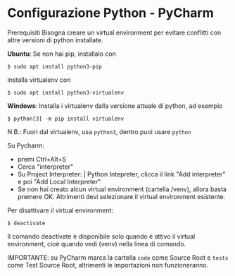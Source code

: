 # Configurazione Python - PyCharm

Prerequisiti
Bisogna creare un virtual environment per evitare conflitti con altre versioni di python installate.

**Ubuntu**: Se non hai pip, installalo con 

    $ sudo apt install python3-pip

installa virtualenv con 

    $ sudo apt install python3-virtualenv

**Windows**: Installa i virtualenv dalla versione attuale di python, ad esempio 

    $ python[3] -m pip install virtualenv

N.B.: Fuori dal virtualenv, usa `python3`, dentro puoi usare `python`

Su Pycharm:
- premi Ctrl+Alt+S
- Cerca "interpreter"
- Su Project Interpreter: <NomeProgetto> | Python Intepreter, clicca il link "Add interpreter" e poi "Add Local Interpreter"
- Se non hai creato alcun virtual environment (cartella /venv), allora basta premere OK. Altrimenti devi selezionare il virtual environment esistente.

Per disattivare il virtual environment:

    $ deactivate

Il comando deactivate è disponibile solo quando è attivo il virtual environment, cioè quando vedi (venv) nella linea di comando.

IMPORTANTE: su PyCharm marca la cartella `code` come Source Root e `tests` come Test Source Root, altrimenti le importazioni non funzioneranno.